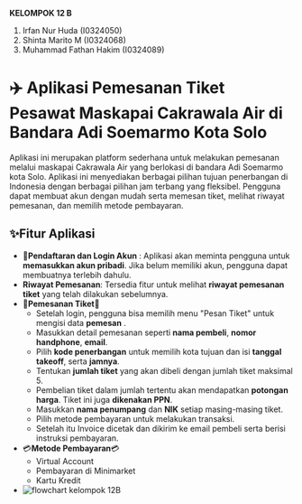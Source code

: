 **KELOMPOK 12 B**
1. Irfan Nur Huda          (I0324050)
2. Shinta Marito M         (I0324068)
3. Muhammad Fathan Hakim   (I0324089)
   
# ✈️ Aplikasi Pemesanan Tiket Pesawat Maskapai Cakrawala Air di Bandara Adi Soemarmo Kota Solo
Aplikasi ini merupakan platform sederhana untuk melakukan pemesanan melalui maskapai Cakrawala Air yang berlokasi di bandara Adi Soemarmo kota Solo. Aplikasi ini menyediakan berbagai pilihan tujuan penerbangan di Indonesia dengan berbagai pilihan jam terbang yang fleksibel. Pengguna dapat membuat akun dengan mudah serta memesan tiket, melihat riwayat pemesanan, dan memilih metode pembayaran.
## ✨Fitur Aplikasi
- 🔐**Pendaftaran dan Login Akun** : Aplikasi akan meminta pengguna untuk **memasukkan akun pribadi**. Jika belum memiliki akun, pengguna dapat membuatnya terlebih dahulu.
- **Riwayat Pemesanan**: Tersedia fitur untuk melihat **riwayat pemesanan tiket** yang telah dilakukan sebelumnya.
- 🎫**Pemesanan Tiket**🎫
  - Setelah login, pengguna bisa memilih menu "Pesan Tiket" untuk mengisi data **pemesan** .
  - Masukkan detail pemesanan seperti **nama pembeli**, **nomor handphone**, **email**.
  - Pilih **kode penerbangan** untuk memilih kota tujuan dan isi **tanggal takeoff**, serta **jamnya**.
  - Tentukan **jumlah tiket** yang akan dibeli dengan jumlah tiket maksimal 5.
  - Pembelian tiket dalam jumlah tertentu akan mendapatkan **potongan harga**. Tiket ini juga **dikenakan PPN**.
  - Masukkan **nama penumpang** dan **NIK** setiap masing-masing tiket.
  - Pilih metode pembayaran untuk melakukan transaksi.
  - Setelah itu Invoice dicetak dan dikirim ke email pembeli serta berisi instruksi pembayaran.
- 💳**Metode Pembayaran**💳
  - Virtual Account
  - Pembayaran di Minimarket
  - Kartu Kredit
- ![flowchart kelompok 12B](https://github.com/user-attachments/assets/464d5307-8135-4458-80cf-0b69cb3216b7)
